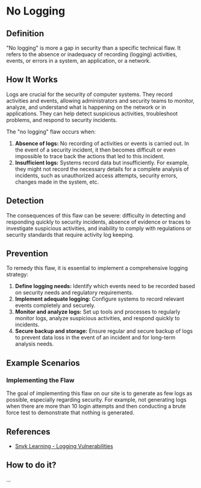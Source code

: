 # No Logging

## Definition

"No logging" is more a gap in security than a specific technical flaw. It refers to the absence or inadequacy of recording (logging) activities, events, or errors in a system, an application, or a network.

## How It Works

Logs are crucial for the security of computer systems. They record activities and events, allowing administrators and security teams to monitor, analyze, and understand what is happening on the network or in applications. They can help detect suspicious activities, troubleshoot problems, and respond to security incidents.

The "no logging" flaw occurs when:

1. **Absence of logs:** No recording of activities or events is carried out. In the event of a security incident, it then becomes difficult or even impossible to trace back the actions that led to this incident.
2. **Insufficient logs:** Systems record data but insufficiently. For example, they might not record the necessary details for a complete analysis of incidents, such as unauthorized access attempts, security errors, changes made in the system, etc.

## Detection

The consequences of this flaw can be severe: difficulty in detecting and responding quickly to security incidents, absence of evidence or traces to investigate suspicious activities, and inability to comply with regulations or security standards that require activity log keeping.

## Prevention

To remedy this flaw, it is essential to implement a comprehensive logging strategy:

1. **Define logging needs:** Identify which events need to be recorded based on security needs and regulatory requirements.
2. **Implement adequate logging:** Configure systems to record relevant events completely and securely.
3. **Monitor and analyze logs:** Set up tools and processes to regularly monitor logs, analyze suspicious activities, and respond quickly to incidents.
4. **Secure backup and storage:** Ensure regular and secure backup of logs to prevent data loss in the event of an incident and for long-term analysis needs.

## Example Scenarios

### Implementing the Flaw

The goal of implementing this flaw on our site is to generate as few logs as possible, especially regarding security. For example, not generating logs when there are more than 10 login attempts and then conducting a brute force test to demonstrate that nothing is generated.

## References

- [Snyk Learning - Logging Vulnerabilities](https://learn.snyk.io/lesson/logging-vulnerabilities/)

## How to do it?

...

